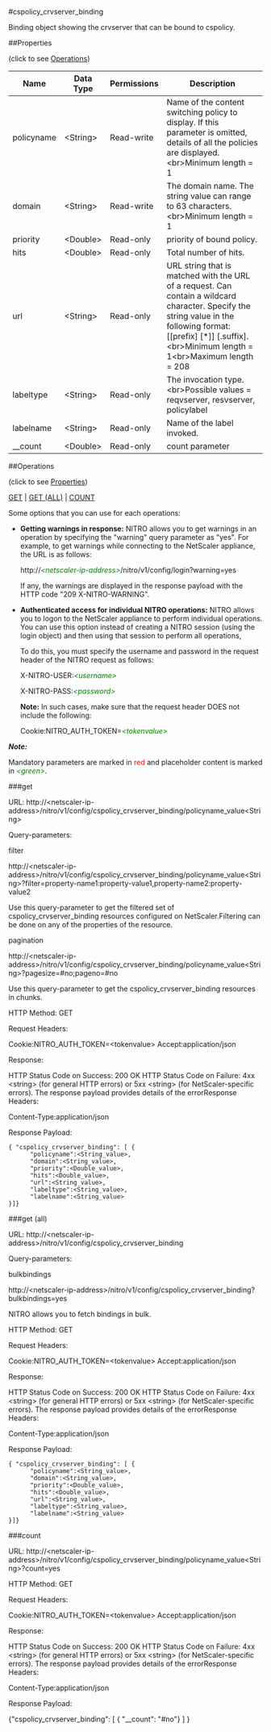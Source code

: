 #cspolicy_crvserver_binding

Binding object showing the crvserver that can be bound to cspolicy.


##Properties 
<span>(click to see [Operations](#operations))</span>


<table><thead><tr><th>Name</th><th> Data Type</th><th> Permissions</th><th>Description</th></tr></thead><tbody><tr><td>policyname</td><td>&lt;String></td><td>Read-write</td><td>Name of the content switching policy to display. If this parameter is omitted, details of all the policies are displayed.&lt;br>Minimum length = 1</td><tr><tr><td>domain</td><td>&lt;String></td><td>Read-write</td><td>The domain name. The string value can range to 63 characters.&lt;br>Minimum length = 1</td><tr><tr><td>priority</td><td>&lt;Double></td><td>Read-only</td><td>priority of bound policy.</td><tr><tr><td>hits</td><td>&lt;Double></td><td>Read-only</td><td>Total number of hits.</td><tr><tr><td>url</td><td>&lt;String></td><td>Read-only</td><td>URL string that is matched with the URL of a request. Can contain a wildcard character. Specify the string value in the following format: [[prefix] [*]] [.suffix].&lt;br>Minimum length = 1&lt;br>Maximum length = 208</td><tr><tr><td>labeltype</td><td>&lt;String></td><td>Read-only</td><td>The invocation type.&lt;br>Possible values = reqvserver, resvserver, policylabel</td><tr><tr><td>labelname</td><td>&lt;String></td><td>Read-only</td><td>Name of the label invoked.</td><tr><tr><td>__count</td><td>&lt;Double></td><td>Read-only</td><td>count parameter</td><tr></tbody></table>
##Operations 
<span>(click to see [Properties](#properties))</span>


[GET](#get) | [GET (ALL)](#get-(all)) | [COUNT](#count)


Some options that you can use for each operations:
<ul><li><p><b>Getting warnings in response:</b> NITRO allows you to get warnings in an operation by specifying the "warning" query parameter as "yes". For example, to get warnings while connecting to the NetScaler appliance, the URL is as follows:</p><p>http://<span style="color:green;font-style:italic;">&lt;netscaler-ip-address&gt;</span>/nitro/v1/config/login?warning=yes</p><p>If any, the warnings are displayed in the response payload with the HTTP code "209 X-NITRO-WARNING".</p></li><li><p><b>Authenticated access for individual NITRO operations:</b> NITRO allows you to logon to the NetScaler appliance to perform individual operations. You can use this option instead of creating a NITRO session (using the login object) and then using that session to perform all operations,</p><p>To do this, you must specify the username and password in the request header of the NITRO request as follows:</p><p>X-NITRO-USER:<span style="color:green;font-style:italic;">&lt;username&gt;</span></p><p>X-NITRO-PASS:<span style="color:green;font-style:italic;">&lt;password&gt;</span></p><p><b>Note:</b> In such cases, make sure that the request header DOES not include the following:</p><p>Cookie:NITRO_AUTH_TOKEN=<span style="color:green;font-style:italic;">&lt;tokenvalue&gt;</span></p></li></ul>



***Note:*** 
Mandatory parameters are marked in <span style="color:#FF0000;">red</span> and placeholder content is marked in <span style="color:green;font-style:italic">&lt;green&gt;</span>.

###get



URL: http://&lt;netscaler-ip-address&gt;/nitro/v1/config/cspolicy_crvserver_binding/policyname_value&lt;String&gt;
Query-parameters:
filter
http://&lt;netscaler-ip-address&gt;/nitro/v1/config/cspolicy_crvserver_binding/policyname_value&lt;String&gt;?filter=property-name1:property-value1,property-name2:property-value2
Use this query-parameter to get the filtered set of cspolicy_crvserver_binding resources configured on NetScaler.Filtering can be done on any of the properties of the resource.


pagination
http://&lt;netscaler-ip-address&gt;/nitro/v1/config/cspolicy_crvserver_binding/policyname_value&lt;String&gt;?pagesize=#no;pageno=#no
Use this query-parameter to get the cspolicy_crvserver_binding resources in chunks.



HTTP Method: GET
Request Headers:

Cookie:NITRO_AUTH_TOKEN=&lt;tokenvalue&gt;Accept:application/json

Response:
HTTP Status Code on Success: 200 OKHTTP Status Code on Failure: 4xx &lt;string&gt; (for general HTTP errors) or 5xx &lt;string&gt; (for NetScaler-specific errors). The response payload provides details of the errorResponse Headers:

Content-Type:application/json

Response Payload: ```{ "cspolicy_crvserver_binding": [ {      "policyname":<String_value>,      "domain":<String_value>,      "priority":<Double_value>,      "hits":<Double_value>,      "url":<String_value>,      "labeltype":<String_value>,      "labelname":<String_value>}]}```



###get (all)



URL: http://&lt;netscaler-ip-address&gt;/nitro/v1/config/cspolicy_crvserver_binding
Query-parameters:
bulkbindings
http://&lt;netscaler-ip-address&gt;/nitro/v1/config/cspolicy_crvserver_binding?bulkbindings=yes
NITRO allows you to fetch bindings in bulk.



HTTP Method: GET
Request Headers:

Cookie:NITRO_AUTH_TOKEN=&lt;tokenvalue&gt;Accept:application/json

Response:
HTTP Status Code on Success: 200 OKHTTP Status Code on Failure: 4xx &lt;string&gt; (for general HTTP errors) or 5xx &lt;string&gt; (for NetScaler-specific errors). The response payload provides details of the errorResponse Headers:

Content-Type:application/json

Response Payload: ```{ "cspolicy_crvserver_binding": [ {      "policyname":<String_value>,      "domain":<String_value>,      "priority":<Double_value>,      "hits":<Double_value>,      "url":<String_value>,      "labeltype":<String_value>,      "labelname":<String_value>}]}```



###count



URL: http://&lt;netscaler-ip-address&gt;/nitro/v1/config/cspolicy_crvserver_binding/policyname_value&lt;String&gt;?count=yes
HTTP Method: GET
Request Headers:

Cookie:NITRO_AUTH_TOKEN=&lt;tokenvalue&gt;Accept:application/json

Response:
HTTP Status Code on Success: 200 OKHTTP Status Code on Failure: 4xx &lt;string&gt; (for general HTTP errors) or 5xx &lt;string&gt; (for NetScaler-specific errors). The response payload provides details of the errorResponse Headers:

Content-Type:application/json

Response Payload: 
{"cspolicy_crvserver_binding": [ { "__count": "#no"} ] }


